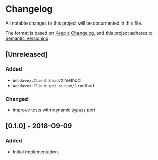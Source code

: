 # Changelog
All notable changes to this project will be documented in this file.

The format is based on [Keep a Changelog](https://keepachangelog.com/en/1.0.0/),
and this project adheres to [Semantic Versioning](https://semver.org/spec/v2.0.0.html).

## [Unreleased]
### Added
- `Webdavex.Client.head/2` method
- `Webdavex.Client.get_stream/2` method

### Changed
- improve tests with dynamic `Bypass` port

## [0.1.0] - 2018-09-09
### Added
- Initial implementation.
